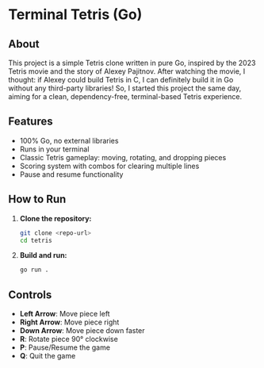 # Terminal Tetris (Go)

## About
This project is a simple Tetris clone written in pure Go, inspired by the 2023 Tetris movie and the story of Alexey Pajitnov. After watching the movie, I thought: if Alexey could build Tetris in C, I can definitely build it in Go without any third-party libraries! So, I started this project the same day, aiming for a clean, dependency-free, terminal-based Tetris experience.

## Features
- 100% Go, no external libraries
- Runs in your terminal
- Classic Tetris gameplay: moving, rotating, and dropping pieces
- Scoring system with combos for clearing multiple lines
- Pause and resume functionality

## How to Run
1. **Clone the repository:**
   ```sh
   git clone <repo-url>
   cd tetris
   ```
2. **Build and run:**
   ```sh
   go run .
   ```

## Controls
- **Left Arrow**: Move piece left
- **Right Arrow**: Move piece right
- **Down Arrow**: Move piece down faster
- **R**: Rotate piece 90° clockwise
- **P**: Pause/Resume the game
- **Q**: Quit the game
